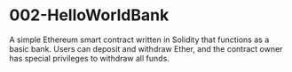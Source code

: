 # 002-HelloWorldBank
A simple Ethereum smart contract written in Solidity that functions as a basic bank. Users can deposit and withdraw Ether, and the contract owner has special privileges to withdraw all funds.

